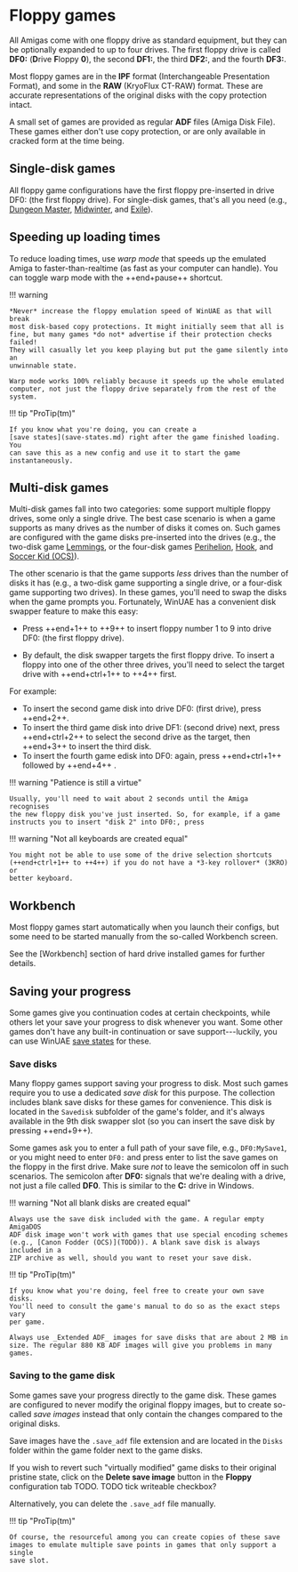 # Floppy games

All Amigas come with one floppy drive as standard equipment, but they can be
optionally expanded to up to four drives. The first floppy drive is called
**DF0:** (**D**rive **F**loppy **0**), the second **DF1:**, the third
**DF2:**, and the fourth **DF3:**.

Most floppy games are in the **IPF** format (Interchangeable Presentation
Format), and some in the **RAW** (KryoFlux CT-RAW) format. These are accurate
representations of the original disks with the copy protection intact.

A small set of games are provided as regular **ADF** files (Amiga Disk File).
These games either don't use copy protection, or are only available in cracked
form at the time being.


## Single-disk games

All floppy game configurations have the first floppy pre-inserted in drive
DF0: (the first floppy drive). For single-disk games, that's all you need
(e.g., [Dungeon Master](TODO), [Midwinter](TODO), and [Exile](TODO)).


## Speeding up loading times

To reduce loading times, use _warp mode_ that speeds up the emulated Amiga to
faster-than-realtime (as fast as your computer can handle). You can toggle
warp mode with the ++end+pause++ shortcut.

!!! warning

    *Never* increase the floppy emulation speed of WinUAE as that will break
    most disk-based copy protections. It might initially seem that all is
    fine, but many games *do not* advertise if their protection checks failed!
    They will casually let you keep playing but put the game silently into an
    unwinnable state.

    Warp mode works 100% reliably because it speeds up the whole emulated
    computer, not just the floppy drive separately from the rest of the
    system.

!!! tip "ProTip(tm)"

    If you know what you're doing, you can create a
    [save states](save-states.md) right after the game finished loading. You
    can save this as a new config and use it to start the game
    instantaneously.


## Multi-disk games

Multi-disk games fall into two categories: some support multiple floppy
drives, some only a single drive. The best case scenario is when a game
supports as many drives as the number of disks it comes on. Such games are
configured with the game disks pre-inserted into the drives (e.g., the
two-disk game [Lemmings](TODO), or the four-disk games [Perihelion](TODO),
[Hook](TODO), and [Soccer Kid (OCS)](TODO)).

The other scenario is that the game supports *less* drives than the number of
disks it has (e.g., a two-disk game supporting a single drive, or a four-disk
game supporting two drives). In these games, you'll need to swap the disks
when the game prompts you. Fortunately, WinUAE has a convenient disk swapper
feature to make this easy:

- Press ++end+1++ to ++9++ to insert floppy number 1 to 9 into drive
  DF0: (the first floppy drive).

- By default, the disk swapper targets the first floppy drive. To insert a
  floppy into one of the other three drives, you'll need to select the target
  drive with ++end+ctrl+1++ to ++4++ first.

For example:

- To insert the second game disk into drive DF0: (first drive), press ++end+2++.
- To insert the third game disk into drive DF1: (second drive) next, press
  ++end+ctrl+2++ to select the second drive as the target, then ++end+3++ to
  insert the third disk.
- To insert the fourth game edisk into DF0: again, press ++end+ctrl+1++
  followed by ++end+4++ .


!!! warning "Patience is still a virtue"

    Usually, you'll need to wait about 2 seconds until the Amiga recognises
    the new floppy disk you've just inserted. So, for example, if a game
    instructs you to insert "disk 2" into DF0:, press


!!! warning "Not all keyboards are created equal"

    You might not be able to use some of the drive selection shortcuts
    (++end+ctrl+1++ to ++4++) if you do not have a *3-key rollover* (3KRO) or
    better keyboard.


## Workbench

Most floppy games start automatically when you launch their configs, but
some need to be started manually from the so-called Workbench screen.

See the [Workbench] section of hard drive installed games for further details.


## Saving your progress

Some games give you continuation codes at certain checkpoints, while others
let your save your progress to disk whenever you want. Some other games don't
have any built-in continuation or save support---luckily, you can use WinUAE
[save states](save-states.md) for these.

### Save disks

Many floppy games support saving your progress to disk. Most such games
require you to use a dedicated _save disk_ for this purpose. The collection
includes blank save disks for these games for convenience. This disk is
located in the `Savedisk` subfolder of the game's folder, and it's always
available in the 9th disk swapper slot (so you can insert the save disk by
pressing ++end+9++).

Some games ask you to enter a full path of your save file, e.g.,
`DF0:MySave1`, or you might need to enter `DF0:` and press enter to list
the save games on the floppy in the first drive. Make sure *not* to leave the
semicolon off in such scenarios. The semicolon after **DF0:** signals that
we're dealing with a drive, not just a file called **DF0**. This is similar to
the **C:** drive in Windows.

!!! warning "Not all blank disks are created equal"

    Always use the save disk included with the game. A regular empty AmigaDOS
    ADF disk image won't work with games that use special encoding schemes
    (e.g., [Canon Fodder (OCS)](TODO)). A blank save disk is always included in a
    ZIP archive as well, should you want to reset your save disk.

!!! tip "ProTip(tm)"

    If you know what you're doing, feel free to create your own save disks.
    You'll need to consult the game's manual to do so as the exact steps vary
    per game.

    Always use _Extended ADF_ images for save disks that are about 2 MB in
    size. The regular 880 KB ADF images will give you problems in many games.


### Saving to the game disk

Some games save your progress directly to the game disk. These games are
configured to never modify the original floppy images, but to create
so-called _save images_ instead that only contain the changes compared to the
original disks.

Save images have the `.save_adf` file extension and are located in the
`Disks` folder within the game folder next to the game disks.

If you wish to revert such "virtually modified" game disks to their original
pristine state, click on the **Delete save image** button in the **Floppy**
configuration tab TODO. TODO tick
writeable checkbox?

Alternatively, you can delete the `.save_adf` file manually.

!!! tip "ProTip(tm)"

    Of course, the resourceful among you can create copies of these save
    images to emulate multiple save points in games that only support a single
    save slot.
